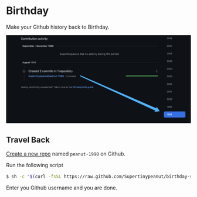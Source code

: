 # Birthday

Make your Github history back to Birthday.

![image](https://github.com/Supertinypeanut/birthday-script/blob/master/readme.png)

## Travel Back

[Create a new repo](https://github.com/new) named `peanut-1998` on Github.

Run the following script

```bash
$ sh -c "$(curl -fsSL https://raw.github.com/Supertinypeanut/birthday-script/master/index.sh)" peanut-1998 1998-08-22
```

Enter you Github username and you are done.
